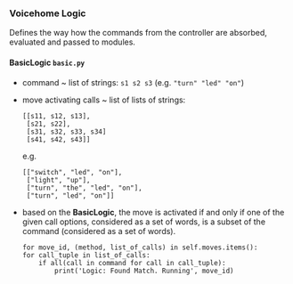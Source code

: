 ### Voicehome Logic

Defines the way how the commands from the controller are absorbed, evaluated and passed to modules.

#### BasicLogic ```basic.py```
* command ~ list of strings: ```s1 s2 s3``` (e.g. ```"turn" "led" "on"```)
* move activating calls ~ list of lists of strings:
    ```
    [[s11, s12, s13],
     [s21, s22],
     [s31, s32, s33, s34]
     [s41, s42, s43]]    
    ```
    e.g.
    ```
    [["switch", "led", "on"],
     ["light", "up"],
     ["turn", "the", "led", "on"],
     ["turn", "led", "on"]]    
    ```
* based on the **BasicLogic**, the move is activated if and only if one of the given call options, considered as a set of words, is a subset of the command (considered as a set of words).
    
    ```
    for move_id, (method, list_of_calls) in self.moves.items():
    for call_tuple in list_of_calls:
        if all(call in command for call in call_tuple):
            print('Logic: Found Match. Running', move_id)
    ```